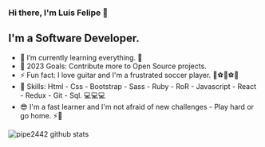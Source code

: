 ### Hi there, I'm Luis Felipe 👋

## I'm a Software Developer.

- 🌱 I’m currently learning everything. 🤣
- 🥅 2023 Goals: Contribute more to Open Source projects.
- ⚡ Fun fact: I love guitar and I'm a frustrated soccer player. 🎸⚽🎸⚽🎸
- 🚀 Skills: Html - Css - Bootstrap - Sass - Ruby - RoR - Javascript - React - Redux - Git - Sql. 💻💻💻
- 😎 I'm a fast learner and I'm not afraid of new challenges - Play hard or go home. ⚡💪

![pipe2442 github stats](https://github-readme-stats.vercel.app/api?username=pipe2442&show_icons=true&theme=highcontrast)

